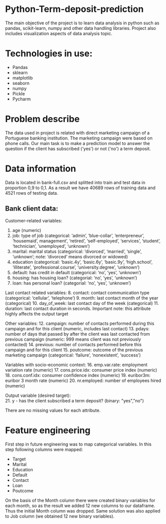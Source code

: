 # Python-Term-deposit-prediction
The main objective of the project is to learn data analysis in python such as pandas, scikit-learn, numpy and other data handling libraries. Project also includes visualization aspects of data analysis topic.

# Technologies in use:
- Pandas
- sklearn
- matplotlib
- seaborn
- numpy
- Pickle
- Pycharm

# Problem describe
The data used in project is related with direct marketing campaign of a Portuguese banking institution. The marketing campaign were based on phone calls. Our main task is to make a prediction model to answer the question if the client has subscribed ('yes') or not ('no') a term deposit.

# Data information
Data is located in bank-full.csv and splitted into train and test data in proportion 0,9 to 0,1. As a result we have 40689 rows of training data and 4521 rows of testing data. 
## Bank client data:

Customer-related variables:
1. age (numeric)
2. job: type of job (categorical: ‘admin’, ‘blue-collar’,  ‘enterpreneur’, ‘housemaid’, management’, ‘retired’, ‘self-employed’, ‘services’, ‘student’, ‘technician’, ‘unemployed’, ‘unknown’)
3. marital: marital status (categorical: ‘divorced’, ‘married’, ‘single’, ‘unknown’; note: ‘divorced’ means divorced or widowed)
4. education (categorical: ‘basic.4y’, ‘basic.6y’, ‘basic.9y’, ‘high.school’, ‘illiterate’, ‘professional.course’, ‘university.degree’, ‘unknown’)
5. default: has credit in default (categorical: ‘no’, ‘yes’, ‘unknown’)
6. housing: has housing loan? (categorial: ‘no’, ‘yes’, ‘unknown’)
7. loan: has personal loan? (categorial: ‘no’, ‘yes’, ‘unknown’)

Last contact related variables:
8. contact: contact communication type (categorical: ‘cellular’, ‘telephone’)
9. month: last contact month of the year (categorical)
10. day_of_week: last contact day of the week (categorical)
11. duration: last contact duration in seconds. Important note: this attribute highly affects the output target

Other variables:
12. campaign: number of contacts performed during this campaign and for this client (numeric, includes last contact)
13. pdays: number of days that passed by after the client was last contacted from previous campaign (numeric: 999 means client was not previously contacted)
14. previous: number of contacts performed before this campaign and for this client
15. poutcome: outcome of the previous marketing campaign (categorical: ‘failure’, ‘nonexistent’, ‘success’)

Variables with socio-economic context:
16. emp.var.rate: employment variation rate (numeric)
17. cons.price.idx: consumer price index (numeric)
18. cons.conf.idx: consumer confidence index (numeric)
19. euribor3m: euribor 3 month rate (numeric)
20. nr.employed: number of employees hired (numeric)

Output variable (desired target):  
21. y - has the client subscribed a term deposit? (binary: "yes","no")

There are no missing values for each attribute.

# Feature engineering
First step in future engineering was to map categorical variables. In this step following columns were mapped:
- Target
- Marital
- Education
- Default
- Contact
- Loan
- Poutcome  

On the basis of the Month column there were created binary variables for each month, so as the result we added 12 new columns to our dataframe. Thus the initial Month column was dropped.
Same solution was also applied to Job column (we obtained 12 new binary variables). 
